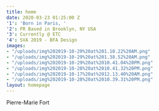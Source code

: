 ```yaml
---
title: home
date: 2020-03-23 01:25:00 Z
'1': 'Born in Paris, '
'2': FR Based in Brooklyn, NY USA
'3': Currently @ ETC
'4': SVA 2019 - BFA Design
images:
- "/uploads/img%202019-10-29%20at%201.10.22%20AM.png"
- "/uploads/img%202019-10-29%20at%201.38.52%20AM.png"
- "/uploads/img%202019-10-29%20at%2010.41.04%20PM.png"
- "/uploads/img%202019-10-28%20at%2010.41.32%20PM.png"
- "/uploads/img%202019-10-17%20at%2012.13.40%20AM.png"
- "/uploads/img%202019-10-28%20at%2010.39.31%20PM.png"
layout: homepage
---
```


Pierre-Marie Fort